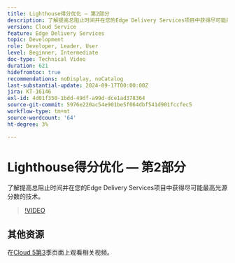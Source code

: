 ```yaml
---
title: Lighthouse得分优化 — 第2部分
description: 了解提高总阻止时间并在您的Edge Delivery Services项目中获得尽可能最高光源分数的技术。
version: Cloud Service
feature: Edge Delivery Services
topic: Development
role: Developer, Leader, User
level: Beginner, Intermediate
doc-type: Technical Video
duration: 621
hidefromtoc: true
recommendations: noDisplay, noCatalog
last-substantial-update: 2024-09-17T00:00:00Z
jira: KT-16146
exl-id: 4d01f350-1bdd-49df-a99d-dce1ad378364
source-git-commit: 5976e220ac54e901be5f064dbf541d901fccfec5
workflow-type: tm+mt
source-wordcount: '64'
ht-degree: 3%

---
```


# Lighthouse得分优化 — 第2部分

了解提高总阻止时间并在您的Edge Delivery Services项目中获得尽可能最高光源分数的技术。

>[!VIDEO](https://video.tv.adobe.com/v/3434042/?learn=on)

## 其他资源

在[Cloud 5第3](../cloud5-season-3.md)季页面上观看相关视频。

